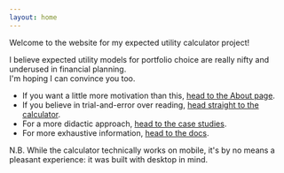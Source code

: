 ```yaml
---
layout: home
---
```


Welcome to the website for my expected utility calculator project!

I believe expected utility models for portfolio choice are really nifty and underused in financial planning.  
I'm hoping I can convince you too.

* If you want a little more motivation than this, [head to the About page](/about).
* If you believe in trial-and-error over reading, [head straight to the calculator](/calculator).
* For a more didactic approach, [head to the case studies](/cases).
* For more exhaustive information, [head to the docs](/docs).

N.B. While the calculator technically works on mobile, it's by no means a pleasant experience: it was built with desktop in mind.

